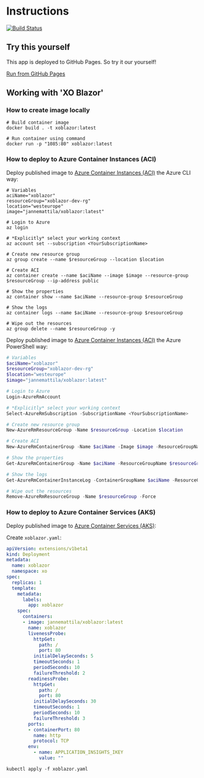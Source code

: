 # Instructions

[![Build Status](https://jannemattila.visualstudio.com/jannemattila/_apis/build/status/JanneMattila.XOBlazor)](https://jannemattila.visualstudio.com/jannemattila/_build/latest?definitionId=615)

## Try this yourself

This app is deployed to GitHub Pages. So try it our yourself!

[Run from GitHub Pages](https://jannemattila.github.io/XOBlazorApp/)

## Working with 'XO Blazor'

### How to create image locally

```batch
# Build container image
docker build . -t xoblazor:latest

# Run container using command
docker run -p "1085:80" xoblazor:latest
``` 

### How to deploy to Azure Container Instances (ACI)

Deploy published image to [Azure Container Instances (ACI)](https://docs.microsoft.com/en-us/azure/container-instances/) the Azure CLI way:

```batch
# Variables
aciName="xoblazor"
resourceGroup="xoblazor-dev-rg"
location="westeurope"
image="jannemattila/xoblazor:latest"

# Login to Azure
az login

# *Explicitly* select your working context
az account set --subscription <YourSubscriptionName>

# Create new resource group
az group create --name $resourceGroup --location $location

# Create ACI
az container create --name $aciName --image $image --resource-group $resourceGroup --ip-address public

# Show the properties
az container show --name $aciName --resource-group $resourceGroup

# Show the logs
az container logs --name $aciName --resource-group $resourceGroup

# Wipe out the resources
az group delete --name $resourceGroup -y
``` 

Deploy published image to [Azure Container Instances (ACI)](https://docs.microsoft.com/en-us/azure/container-instances/) the Azure PowerShell way:

```powershell
# Variables
$aciName="xoblazor"
$resourceGroup="xoblazor-dev-rg"
$location="westeurope"
$image="jannemattila/xoblazor:latest"

# Login to Azure
Login-AzureRmAccount

# *Explicitly* select your working context
Select-AzureRmSubscription -SubscriptionName <YourSubscriptionName>

# Create new resource group
New-AzureRmResourceGroup -Name $resourceGroup -Location $location

# Create ACI
New-AzureRmContainerGroup -Name $aciName -Image $image -ResourceGroupName $resourceGroup -IpAddressType Public

# Show the properties
Get-AzureRmContainerGroup -Name $aciName -ResourceGroupName $resourceGroup

# Show the logs
Get-AzureRmContainerInstanceLog -ContainerGroupName $aciName -ResourceGroupName $resourceGroup

# Wipe out the resources
Remove-AzureRmResourceGroup -Name $resourceGroup -Force
```

### How to deploy to Azure Container Services (AKS)

Deploy published image to [Azure Container Services (AKS)](https://docs.microsoft.com/en-us/azure/aks/):

Create `xoblazor.yaml`:

```yaml
apiVersion: extensions/v1beta1
kind: Deployment
metadata:
  name: xoblazor
  namespace: xo
spec:
  replicas: 1
  template:
    metadata:
      labels:
        app: xoblazor
    spec:
      containers:
      - image: jannemattila/xoblazor:latest
        name: xoblazor
        livenessProbe:
          httpGet:
            path: /
            port: 80
          initialDelaySeconds: 5
          timeoutSeconds: 1
          periodSeconds: 10
          failureThreshold: 2
        readinessProbe:
          httpGet:
            path: /
            port: 80
          initialDelaySeconds: 30
          timeoutSeconds: 1
          periodSeconds: 10
          failureThreshold: 3
        ports:
        - containerPort: 80
          name: http
          protocol: TCP
        env:
          - name: APPLICATION_INSIGHTS_IKEY
            value: ""
```

```batch
kubectl apply -f xoblazor.yaml
```

